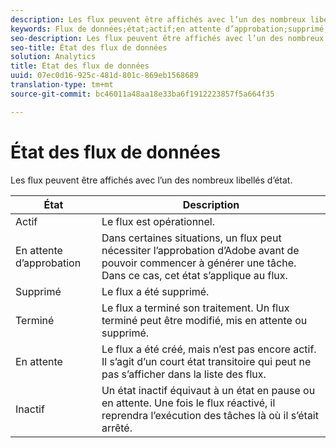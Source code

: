 ```yaml
---
description: Les flux peuvent être affichés avec l’un des nombreux libellés d’état.
keywords: Flux de données;état;actif;en attente d’approbation;supprimé;terminé;en attente;inactif
seo-description: Les flux peuvent être affichés avec l’un des nombreux libellés d’état.
seo-title: État des flux de données
solution: Analytics
title: État des flux de données
uuid: 07ec0d16-925c-481d-801c-869eb1568689
translation-type: tm+mt
source-git-commit: bc46011a48aa18e33ba6f1912223857f5a664f35

---
```



# État des flux de données

Les flux peuvent être affichés avec l’un des nombreux libellés d’état.

| État | Description |
|---|---|
| Actif | Le flux est opérationnel. |
| En attente d’approbation | Dans certaines situations, un flux peut nécessiter l’approbation d’Adobe avant de pouvoir commencer à générer une tâche. Dans ce cas, cet état s’applique au flux. |
| Supprimé | Le flux a été supprimé. |
| Terminé | Le flux a terminé son traitement. Un flux terminé peut être modifié, mis en attente ou supprimé. |
| En attente | Le flux a été créé, mais n’est pas encore actif. Il s’agit d’un court état transitoire qui peut ne pas s’afficher dans la liste des flux. |
| Inactif | Un état inactif équivaut à un état en pause ou en attente. Une fois le flux réactivé, il reprendra l’exécution des tâches là où il s’était arrêté. |
